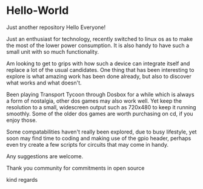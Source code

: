 # Hello-World
Just another repository
Hello Everyone!

Just an enthusiast for technology, recently switched to linux os as to make the most of the lower power consumption.
It is also handy to have such a small unit with so much functionality.

Am looking to get to grips with how such a device can integrate itself and replace a lot of the usual candidates.
One thing that has been interesting to explore is what amazing work has been done already, but also to discover what works and what doesn't.

Been playing Transport Tycoon through Dosbox for a while which is always a form of nostalgia, other dos games may also work well. Yet keep the resolution to a small, widescreen output such as 720x480 to keep it running smoothly. 
Some of the older dos games are worth purchasing on cd, if you enjoy those.

Some compatabilities haven't really been explored, due to busy lifestyle, yet soon may find time to coding and making use of the gpio header, perhaps even try create a few scripts for circuits that may come in handy. 

Any suggestions are welcome.

Thank you community for commitments in open source

kind regards

